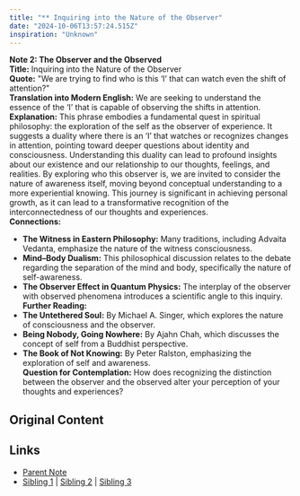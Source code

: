```yaml
---
title: "** Inquiring into the Nature of the Observer"
date: "2024-10-06T13:57:24.515Z"
inspiration: "Unknown"
---
```


  
**Note 2: The Observer and the Observed**  
**Title:** Inquiring into the Nature of the Observer  
**Quote:** "We are trying to find who is this ‘I’ that can watch even the shift of attention?"  
**Translation into Modern English:** We are seeking to understand the essence of the ‘I’ that is capable of observing the shifts in attention.  
**Explanation:** This phrase embodies a fundamental quest in spiritual philosophy: the exploration of the self as the observer of experience. It suggests a duality where there is an ‘I’ that watches or recognizes changes in attention, pointing toward deeper questions about identity and consciousness. Understanding this duality can lead to profound insights about our existence and our relationship to our thoughts, feelings, and realities. By exploring who this observer is, we are invited to consider the nature of awareness itself, moving beyond conceptual understanding to a more experiential knowing. This journey is significant in achieving personal growth, as it can lead to a transformative recognition of the interconnectedness of our thoughts and experiences.  
**Connections:**  
- **The Witness in Eastern Philosophy:** Many traditions, including Advaita Vedanta, emphasize the nature of the witness consciousness.  
- **Mind–Body Dualism:** This philosophical discussion relates to the debate regarding the separation of the mind and body, specifically the nature of self-awareness.  
- **The Observer Effect in Quantum Physics:** The interplay of the observer with observed phenomena introduces a scientific angle to this inquiry.  
**Further Reading:**  
- **The Untethered Soul:** By Michael A. Singer, which explores the nature of consciousness and the observer.  
- **Being Nobody, Going Nowhere:** By Ajahn Chah, which discusses the concept of self from a Buddhist perspective.  
- **The Book of Not Knowing:** By Peter Ralston, emphasizing the exploration of self and awareness.  
**Question for Contemplation:** How does recognizing the distinction between the observer and the observed alter your perception of your thoughts and experiences?  


## Original Content



## Links

- [Parent Note](/parent-note.md)
- [Sibling 1](/zettel1.md) | [Sibling 2](/zettel2.md) | [Sibling 3](/zettel3.md)
